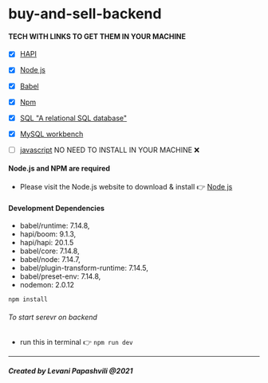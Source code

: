 # buy-and-sell-backend

#### TECH WITH LINKS TO GET THEM IN YOUR MACHINE 
-  [x] [HAPI](https://hapi.dev/)
-  [x] [Node js](https://nodejs.org/en/)
-  [x] [Babel](https://babeljs.io/docs/en/config-files)
-  [x] [Npm](https://www.npmjs.com/)
-  [x] [SQL "A relational SQL database"](https://dev.mysql.com/downloads/mysql/)
-  [x] [MySQL workbench](https://dev.mysql.com/downloads/workbench/)
-  [ ] [javascript](https://www.javascript.com/)  NO NEED TO INSTALL IN YOUR MACHINE :x:


#### Node.js and NPM are required
- Please visit the Node.js website to download & install :point_right: [Node js](https://nodejs.org/en/)


#### Development Dependencies
   * babel/runtime: 7.14.8,
   * hapi/boom: 9.1.3,
   * hapi/hapi: 20.1.5
   * babel/core: 7.14.8,
   * babel/node: 7.14.7,
   * babel/plugin-transform-runtime: 7.14.5,
   * babel/preset-env: 7.14.8,
   * nodemon: 2.0.12
   ```
   npm install
   ```


###### To start serevr on backend
* run this in terminal :point_right: `npm run dev`
<hr/>

##### Created by Levani Papashvili @2021
